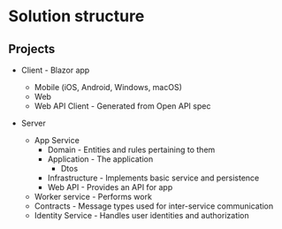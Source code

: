 # Solution structure

## Projects
* Client - Blazor app
    * Mobile (iOS, Android, Windows, macOS)
    * Web
    * Web API Client - Generated from Open API spec

* Server
    * App Service 
      * Domain - Entities and rules pertaining to them
      * Application - The application
        * Dtos
      * Infrastructure - Implements basic service and persistence
      * Web API - Provides an API for app
    * Worker service - Performs work
    * Contracts - Message types used for inter-service communication
    * Identity Service - Handles user identities and authorization
